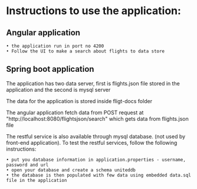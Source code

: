 # Instructions to use the application:

## Angular application
	• the application run in port no 4200
	• Follow the UI to make a search about flights to data store


## Spring boot application

The application has two data server, first is flights.json file stored in the application and the second is mysql server

The data for the application is stored inside fligt-docs folder

The angular application fetch data from POST request at "http://localhost:8080/flightsjson/search" which gets data from flights.json file

The restful service is also available through mysql database. (not used by front-end application). To test the restful services, follow the following instructions:

	• put you database information in application.properties - username, password and url
	• open your database and create a schema uniteddb
	• the database is then populated with few data using embedded data.sql file in the application
	

